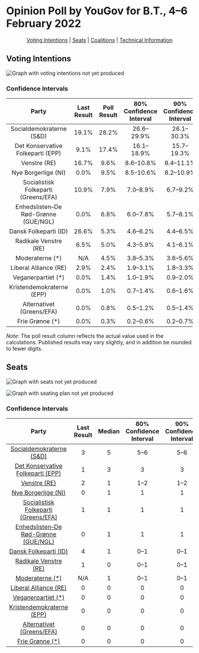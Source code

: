# Opinion Poll by YouGov for B.T., 4–6 February 2022

<p align="center"><a href="#voting-intentions">Voting Intentions</a> | <a href="#seats">Seats</a> | <a href="#coalitions">Coalitions</a> | <a href="#technical-information">Technical Information</a></p>

## Voting Intentions

![Graph with voting intentions not yet produced](2022-02-06-YouGov.png "Voting Intentions")

### Confidence Intervals

| Party | Last Result | Poll Result | 80% Confidence Interval | 90% Confidence Interval | 95% Confidence Interval | 99% Confidence Interval |
|:-----:|:-----------:|:-----------:|:-----------------------:|:-----------------------:|:-----------------------:|:-----------------------:|
| Socialdemokraterne (S&D) | 19.1% | 28.2% | 26.6–29.9% |26.1–30.3% |25.7–30.7% |25.0–31.6% |
| Det Konservative Folkeparti (EPP) | 9.1% | 17.4% | 16.1–18.9% |15.7–19.3% |15.4–19.6% |14.8–20.3% |
| Venstre (RE) | 16.7% | 9.6% | 8.6–10.8% |8.4–11.1% |8.1–11.4% |7.7–12.0% |
| Nye Borgerlige (NI) | 0.0% | 9.5% | 8.5–10.6% |8.2–10.9% |8.0–11.2% |7.5–11.8% |
| Socialistisk Folkeparti (Greens/EFA) | 10.9% | 7.9% | 7.0–8.9% |6.7–9.2% |6.5–9.5% |6.1–10.0% |
| Enhedslisten–De Rød-Grønne (GUE/NGL) | 0.0% | 6.8% | 6.0–7.8% |5.7–8.1% |5.5–8.4% |5.2–8.9% |
| Dansk Folkeparti (ID) | 26.6% | 5.3% | 4.6–6.2% |4.4–6.5% |4.2–6.7% |3.9–7.1% |
| Radikale Venstre (RE) | 6.5% | 5.0% | 4.3–5.9% |4.1–6.1% |3.9–6.3% |3.6–6.8% |
| Moderaterne (*) | N/A | 4.5% | 3.8–5.3% |3.6–5.6% |3.5–5.8% |3.2–6.2% |
| Liberal Alliance (RE) | 2.9% | 2.4% | 1.9–3.1% |1.8–3.3% |1.7–3.4% |1.5–3.8% |
| Veganerpartiet (*) | 0.0% | 1.4% | 1.0–1.9% |0.9–2.0% |0.9–2.2% |0.7–2.5% |
| Kristendemokraterne (EPP) | 0.0% | 1.0% | 0.7–1.4% |0.6–1.6% |0.5–1.7% |0.4–1.9% |
| Alternativet (Greens/EFA) | 0.0% | 0.8% | 0.5–1.2% |0.5–1.4% |0.4–1.5% |0.3–1.7% |
| Frie Grønne (*) | 0.0% | 0.3% | 0.2–0.6% |0.2–0.7% |0.1–0.8% |0.1–1.0% |

*Note:* The poll result column reflects the actual value used in the calculations. Published results may vary slightly, and in addition be rounded to fewer digits.

## Seats

![Graph with seats not yet produced](2022-02-06-YouGov-seats.png "Seats")

![Graph with seating plan not yet produced](2022-02-06-YouGov-seating-plan.png "Seating Plan")

### Confidence Intervals

| Party | Last Result | Median | 80% Confidence Interval | 90% Confidence Interval | 95% Confidence Interval | 99% Confidence Interval |
|:-----:|:-----------:|:------:|:-----------------------:|:-----------------------:|:-----------------------:|:-----------------------:|
| <a href="#socialdemokraterne-(s&d)">Socialdemokraterne (S&D)</a> | 3 | 5 | 5–6 |5–6 |5–6 |5–6 |
| <a href="#det-konservative-folkeparti-(epp)">Det Konservative Folkeparti (EPP)</a> | 1 | 3 | 3 |3 |3 |3 |
| <a href="#venstre-(re)">Venstre (RE)</a> | 2 | 1 | 1–2 |1–2 |1–2 |1–2 |
| <a href="#nye-borgerlige-(ni)">Nye Borgerlige (NI)</a> | 0 | 1 | 1 |1 |1 |1–2 |
| <a href="#socialistisk-folkeparti-(greens/efa)">Socialistisk Folkeparti (Greens/EFA)</a> | 1 | 1 | 1 |1 |1 |1 |
| <a href="#enhedslisten–de-rød-grønne-(gue/ngl)">Enhedslisten–De Rød-Grønne (GUE/NGL)</a> | 0 | 1 | 1 |1 |1 |1 |
| <a href="#dansk-folkeparti-(id)">Dansk Folkeparti (ID)</a> | 4 | 1 | 0–1 |0–1 |0–1 |0–1 |
| <a href="#radikale-venstre-(re)">Radikale Venstre (RE)</a> | 1 | 0 | 0–1 |0–1 |0–1 |0–1 |
| <a href="#moderaterne-(*)">Moderaterne (*)</a> | N/A | 1 | 0–1 |0–1 |0–1 |0–1 |
| <a href="#liberal-alliance-(re)">Liberal Alliance (RE)</a> | 0 | 0 | 0 |0 |0 |0 |
| <a href="#veganerpartiet-(*)">Veganerpartiet (*)</a> | 0 | 0 | 0 |0 |0 |0 |
| <a href="#kristendemokraterne-(epp)">Kristendemokraterne (EPP)</a> | 0 | 0 | 0 |0 |0 |0 |
| <a href="#alternativet-(greens/efa)">Alternativet (Greens/EFA)</a> | 0 | 0 | 0 |0 |0 |0 |
| <a href="#frie-grønne-(*)">Frie Grønne (*)</a> | 0 | 0 | 0 |0 |0 |0 |

